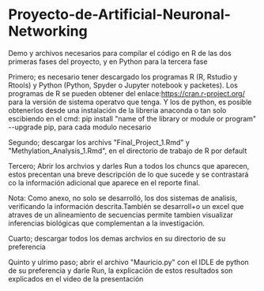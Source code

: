 # Proyecto-de-Artificial-Neuronal-Networking
Demo y archivos necesarios para compilar el código en R de las dos primeras fases del proyecto, y en Python para la tercera fase

Primero; es necesario tener descargado los programas R (R, Rstudio y Rtools) y Python (Python, Spyder o Jupyter notebook y packetes). Los programas de R se pueden obtener del enlace:https://cran.r-project.org/ para la versión de sistema operatvo que tenga. Y los de python, es posible obtenerlos desde una instalación de la libreria anaconda o tan solo escibiendo en el cmd: pip install "name of the library or module or program"  --upgrade pip, para cada modulo necesario

Segundo; descargar los archivs "Final_Project_1.Rmd" y "Methylation_Analysis_1.Rmd", en el directorio de trabajo de R por default

Tercero; Abrir los archvios y darles Run a todos los chuncs que aparecen, estos precentan una breve descripción de lo que sucede y se contrastará co la información adicional que aparece en el reporte final.

Nota: Como anexo, no solo se desarrolló, los dos sistemas de analisis, verificando la información descrita.También se desarroll+o un excel que atraves de un alineamiento de secuencias permite tambien visualizar inferencias biológicas que complementan a la investigación.

Cuarto; descargar todos los demas archvios en su directorio de su preferencia

Quinto y ulrimo paso; abrir el archivo "Mauricio.py" con el IDLE de python de su preferencia y darle Run, la explicación de estos resultados son explicados en el video de la presentación
